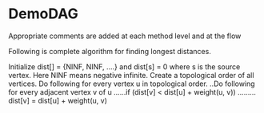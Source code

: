 # DemoDAG

Appropriate comments are added at each method level and at the flow

Following is complete algorithm for finding longest distances. 

Initialize dist[] = {NINF, NINF, ….} and dist[s] = 0 where s is the source vertex. Here NINF means negative infinite. 
Create a topological order of all vertices. 
Do following for every vertex u in topological order. 
..Do following for every adjacent vertex v of u 
……if (dist[v] < dist[u] + weight(u, v)) 
………dist[v] = dist[u] + weight(u, v) 
